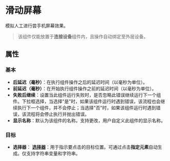 # 滑动屏幕
模拟人工进行尝手机屏幕效果。
> 该组件仅能放置于**连接设备**组件内，且操作自动绑定至外层设备。
## 属性
### 基本
- **后延迟（毫秒）**：在执行组件操作之后的延迟时间（以毫秒为单位）。
- **前延迟（毫秒）**：在开始执行组件操作之前的延迟时间（以毫秒为单位）。
- **失败后继续**：设置当此组件运行失败时，是否忽略此错误继续运行下一个组件。下拉框选择，当选择"是"时，如果该组件运行时遇到错误，该流程也会继续执行下一个组件，并不会停止；当选择"否"时，如果该组件运行时遇到错误，该流程将会停止执行并抛出错误。
- **显示名称**：默认为该组件的名称。支持更改，用户自定义此组件的显示名称。

### 目标
- **选择器**： **[选择器](../Appendix/Selector.md?_v=v2020.4)**：用于指示要点击的目标位置。可通过点击**指定元素**自动生成。仅支持字符串变量和字符串。